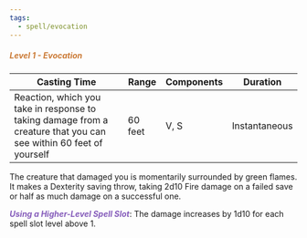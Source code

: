 ```yaml
---
tags:
  - spell/evocation
---
```

##### *<span style="color:rgb(203, 123, 55)">Level 1 - Evocation</span>*

| Casting Time                                                                                                      | Range   | Components | Duration      |
| ----------------------------------------------------------------------------------------------------------------- | ------- | ---------- | ------------- |
| Reaction, which you take in response to taking damage from a creature that you can see within 60 feet of yourself | 60 feet | V, S       | Instantaneous |


The creature that damaged you is momentarily surrounded by green flames. It makes a Dexterity saving throw, taking 2d10 Fire damage on a failed save or half as much damage on a successful one.  

**<span style="color:rgb(134, 93, 187)">_Using a Higher-Level Spell Slot_</span>**: The damage increases by 1d10 for each spell slot level above 1.
